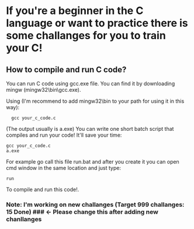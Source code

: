 # If you're a beginner in the C language or want to practice there is some challanges for you to train your C! #

## How to compile and run C code? ##
You can run C code using gcc.exe file. You can find it by downloading mingw (mingw32\bin\gcc.exe).

Using (I'm recommend to add mingw32\bin to your path for using it in this way):
```batch
  gcc your_c_code.c
```
(The output usually is a.exe)
You can write one short batch script that compiles and run your code! It'll save your time:
```batch
gcc your_c_code.c
a.exe
```

For example go call this file run.bat and after you create it you can open cmd window in the same location and just type:
```batch
run
```
To compile and run this code!.

### Note: I'm working on new challanges (Target 999 challanges: 15 Done) ### <- Please change this after adding new chanllanges

